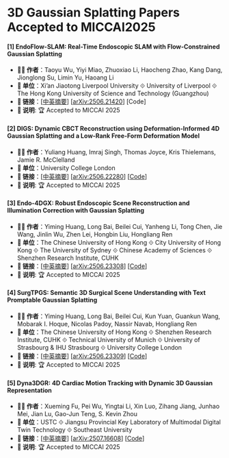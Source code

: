 # 3D Gaussian Splatting Papers Accepted to MICCAI2025

#### [1] EndoFlow-SLAM: Real-Time Endoscopic SLAM with Flow-Constrained Gaussian Splatting
- **🧑‍🔬 作者**：Taoyu Wu, Yiyi Miao, Zhuoxiao Li, Haocheng Zhao, Kang Dang, Jionglong Su, Limin Yu, Haoang Li
- **🏫 单位**：Xi’an Jiaotong Liverpool University ⟐ University of Liverpool ⟐ The Hong Kong University of Science and Technology (Guangzhou)
- **🔗 链接**：[[中英摘要](./abs/2506.21420.md)] [[arXiv:2506.21420](https://arxiv.org/abs/2506.21420)] [Code]
- **📝 说明**: 🏆 Accepted to MICCAI 2025

#### [2] DIGS: Dynamic CBCT Reconstruction using Deformation-Informed 4D Gaussian Splatting and a Low-Rank Free-Form Deformation Model
- **🧑‍🔬 作者**：Yuliang Huang, Imraj Singh, Thomas Joyce, Kris Thielemans, Jamie R. McClelland
- **🏫 单位**：University College London
- **🔗 链接**：[[中英摘要](./abs/2506.22280.md)] [[arXiv:2506.22280](https://arxiv.org/abs/2506.22280)] [[Code](https://github.com/Yuliang-Huang/DIGS)]
- **📝 说明**: 🏆 Accepted to MICCAI 2025

#### [3] Endo-4DGX: Robust Endoscopic Scene Reconstruction and Illumination Correction with Gaussian Splatting
- **🧑‍🔬 作者**：Yiming Huang, Long Bai, Beilei Cui, Yanheng Li, Tong Chen, Jie Wang, Jinlin Wu, Zhen Lei, Hongbin Liu, Hongliang Ren
- **🏫 单位**：The Chinese University of Hong Kong ⟐ City University of Hong Kong ⟐ The University of Sydney ⟐ Chinese Academy of Sciences ⟐ Shenzhen Research Institute, CUHK
- **🔗 链接**：[[中英摘要](./abs/2506.23308.md)] [[arXiv:2506.23308](https://arxiv.org/abs/2506.23308)] [[Code](https://github.com/lastbasket/Endo-4DGX)]
- **📝 说明**: 🏆 Accepted to MICCAI 2025

#### [4] SurgTPGS: Semantic 3D Surgical Scene Understanding with Text Promptable Gaussian Splatting
- **🧑‍🔬 作者**：Yiming Huang, Long Bai, Beilei Cui, Kun Yuan, Guankun Wang, Mobarak I. Hoque, Nicolas Padoy, Nassir Navab, Hongliang Ren
- **🏫 单位**：The Chinese University of Hong Kong ⟐ Shenzhen Research Institute, CUHK ⟐ Technical University of Munich ⟐ University of Strasbourg & IHU Strasbourg ⟐ University College London
- **🔗 链接**：[[中英摘要](./abs/2506.23309.md)] [[arXiv:2506.23309](https://arxiv.org/abs/2506.23309)] [[Code](https://github.com/lastbasket/SurgTPGS)]
- **📝 说明**: 🏆 Accepted to MICCAI 2025

#### [5] Dyna3DGR: 4D Cardiac Motion Tracking with Dynamic 3D Gaussian Representation
- **🧑‍🔬 作者**：Xueming Fu, Pei Wu, Yingtai Li, Xin Luo, Zihang Jiang, Junhao Mei, Jian Lu, Gao-Jun Teng, S. Kevin Zhou
- **🏫 单位**：USTC ⟐ Jiangsu Provincial Key Laboratory of Multimodal Digital Twin Technology ⟐ Southeast University
- **🔗 链接**：[[中英摘要](./abs/2507.16608.md)] [[arXiv:2507.16608](https://arxiv.org/abs/2507.16608)] [[Code](https://github.com/windrise/Dyna3DGR)]
- **📝 说明**: 🏆 Accepted to MICCAI 2025

